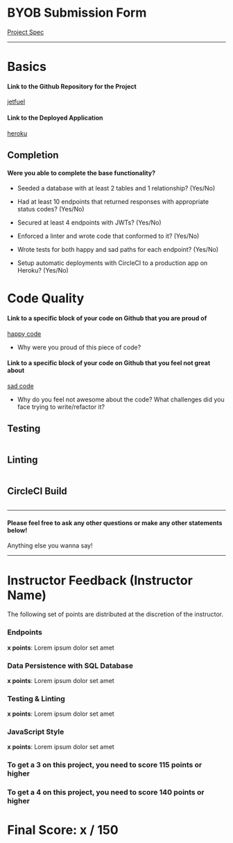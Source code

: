 # BYOB Submission Form

[Project Spec](http://frontend.turing.io/projects/build-your-own-backend.html)

------

# Basics

#### Link to the Github Repository for the Project
[jetfuel]()

#### Link to the Deployed Application
[heroku]()


## Completion

#### Were you able to complete the base functionality?

* Seeded a database with at least 2 tables and 1 relationship?
(Yes/No)

* Had at least 10 endpoints that returned responses with appropriate status codes?
(Yes/No)

* Secured at least 4 endpoints with JWTs?
(Yes/No)

* Enforced a linter and wrote code that conformed to it?
(Yes/No)

* Wrote tests for both happy and sad paths for each endpoint?
(Yes/No)

* Setup automatic deployments with CircleCI to a production app on Heroku?
(Yes/No)

# Code Quality

#### Link to a specific block of your code on Github that you are proud of
[happy code]()

* Why were you proud of this piece of code?

#### Link to a specific block of your code on Github that you feel not great about
[sad code]()

* Why do you feel not awesome about the code? What challenges did you face trying to write/refactor it?

## Testing

![]()

## Linting

![]()

## CircleCI Build

![]()

-----

#### Please feel free to ask any other questions or make any other statements below!

Anything else you wanna say!

-----


# Instructor Feedback (Instructor Name)

The following set of points are distributed at the discretion of the instructor.

### Endpoints

**x points**: Lorem ipsum dolor set amet

### Data Persistence with SQL Database

**x points**: Lorem ipsum dolor set amet

### Testing & Linting

**x points**: Lorem ipsum dolor set amet

### JavaScript Style

**x points**: Lorem ipsum dolor set amet

### To get a 3 on this project, you need to score 115 points or higher
### To get a 4 on this project, you need to score 140 points or higher

# Final Score: x / 150